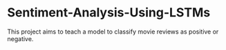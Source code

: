 # Sentiment-Analysis-Using-LSTMs
This project aims to teach a model to classify movie reviews as positive or negative. 
